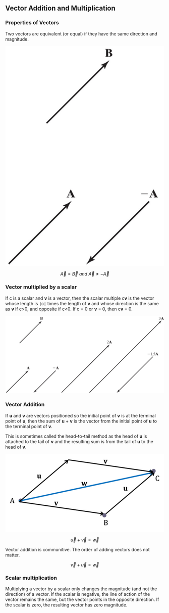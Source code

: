 ## Vector Addition and Multiplication

### Properties of Vectors

Two vectors are equivalent (or equal) if they have the same direction and magnitude.

![equal vectors](images/equal-vectors.jpg)

$$ \vec{A} = \vec{B} \ and \ \vec{A} \neq -\vec{A} $$

### Vector multiplied by a scalar

If c is a scalar and **v** is a vector, then the scalar multiple c**v** is the vector whose length is ∣c∣ times the length of **v** and whose direction is the same as **v** if c>0, and opposite if c<0.  If c = 0 or **v** = 0, then c**v** = 0.

![vectors times scalars](images/vectors-times-scalars.jpg)

### Vector Addition

If **u** and **v** are vectors positioned so the initial point of **v** is at the terminal point of **u**, then the sum of **u** + **v** is the vector from the initial point of **u** to the terminal point of **v**.

This is sometimes called the head-to-tail method as the head of **u** is attached to the tail of **v** and the resulting sum is from the tail of **u** to the head of **v**.

![graphical vector addition](images/graphical-vector-addition.png)

$$ \vec{u} + \vec{v} = \vec{w} $$

Vector addition is communitive. The order of adding vectors does not matter.

$$ \vec{v} + \vec{u} = \vec{w} $$

### Scalar multiplication

Multiplying a vector by a scalar only changes the magnitude (and not the direction) of a vector. If the scalar is negative, the line of action of the vector remains the same, but the vector points in the opposite direction. If the scalar is zero, the resulting vector has zero magnitude.
